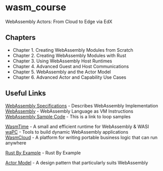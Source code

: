 # wasm_course
WebAssembly Actors: From Cloud to Edge via EdX

## Chapters
- Chapter 1. Creating WebAssembly Modules from Scratch
- Chapter 2. Creating WebAssembly Modules with Rust
- Chapter 3. Using WebAssembly Host Runtimes
- Chapter 4. Advanced Guest and Host Communications
- Chapter 5. WebAssembly and the Actor Model
- Chapter 6. Advanced Actor and Capability Use Cases

## Useful Links
[WebAssembly Specifications](https://webassembly.github.io/spec/) - Describes WebAssembly Implementation  
[WebAssembly](https://webassembly.github.io/spec/core/appendix/index-instructions.html) - WebAssembly Language as VM Instructions  
[WebAssembly Sample Code](https://github.com/WebAssembly/testsuite/blob/master/loop.wast) - This is a link to loop samples  

[WasmTime](https://wasmtime.dev/) - A small and efficient runtime for WebAssembly & WASI  
[waPC](https://wapc.io/) - Tools to build dynamic WebAssembly applications  
[WasmCloud](https://wasmcloud.dev/) - A platform for writing portable business logic that can run anywhere

[Rust By Example](https://doc.rust-lang.org/stable/rust-by-example/) - Rust By Example

[Actor Model](https://en.wikipedia.org/wiki/Actor_model) - A design pattern that particularly suits WebAssembly